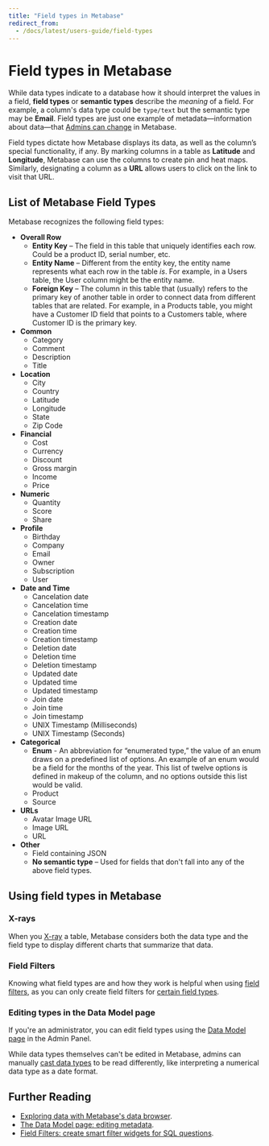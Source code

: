 ```yaml
---
title: "Field types in Metabase"
redirect_from:
  - /docs/latest/users-guide/field-types
---
```


# Field types in Metabase


While data types indicate to a database how it should interpret the values in a field, __field types__ or __semantic types__ describe the _meaning_ of a field. For example, a column's data type could be ```type/text``` but the semantic type may be __Email__. Field types are just one example of metadata—information about data—that [Admins can change](./metadata-editing.md) in Metabase.

Field types dictate how Metabase displays its data, as well as the column’s special functionality, if any. By marking columns in a table as __Latitude__ and __Longitude__, Metabase can use the columns to create pin and heat maps. Similarly, designating a column as a __URL__ allows users to click on the link to visit that URL.

## List of Metabase Field Types

Metabase recognizes the following field types:

- **Overall Row**
  - **Entity Key** – The field in this table that uniquely identifies each row. Could be a product ID, serial number, etc.
  - **Entity Name** – Different from the entity key, the entity name represents what each row in the table *is*. For example, in a Users table, the User column might be the entity name.
  - **Foreign Key** – The column in this table that (usually) refers to the primary key of another table in order to connect data from different tables that are related. For example, in a Products table, you might have a Customer ID field that points to a Customers table, where Customer ID is the primary key.
- **Common**
  - Category
  - Comment
  - Description
  - Title
- **Location**
  - City
  - Country
  - Latitude
  - Longitude
  - State
  - Zip Code
- **Financial**
  - Cost
  - Currency
  - Discount
  - Gross margin
  - Income
  - Price
- **Numeric**
  - Quantity
  - Score
  - Share
- **Profile**
  - Birthday
  - Company
  - Email
  - Owner
  - Subscription
  - User
- **Date and Time**
  - Cancelation date
  - Cancelation time
  - Cancelation timestamp
  - Creation date
  - Creation time
  - Creation timestamp
  - Deletion date
  - Deletion time
  - Deletion timestamp
  - Updated date
  - Updated time
  - Updated timestamp
  - Join date
  - Join time
  - Join timestamp
  - UNIX Timestamp (Milliseconds)
  - UNIX Timestamp (Seconds)
- **Categorical**
  - **Enum** - An abbreviation for “enumerated type,” the value of an enum draws on a predefined list of options. An example of an enum would be a field for the months of the year. This list of twelve options is defined in makeup of the column, and no options outside this list would be valid.
  - Product
  - Source
- **URLs**
  - Avatar Image URL
  - Image URL
  - URL
- **Other**
  - Field containing JSON
  - **No semantic type** – Used for fields that don't fall into any of the above field types.

## Using field types in Metabase

### X-rays

When you [X-ray](../exploration-and-organization/x-rays.md) a table, Metabase considers both the data type and the field type to display different charts that summarize that data.

### Field Filters

Knowing what field types are and how they work is helpful when using [field filters](https://www.metabase.com/learn/sql-questions/field-filters.html), as you can only create field filters for [certain field types](../questions/native-editor/sql-parameters.md#field-filter-compatible-types).

### Editing types in the Data Model page

If you're an administrator, you can edit field types using the [Data Model page](./metadata-editing.md) in the Admin Panel.

While data types themselves can't be edited in Metabase, admins can manually [cast data types](./metadata-editing.md#casting-to-a-specific-data-type) to be read differently, like interpreting a numerical data type as a date format.

## Further Reading

- [Exploring data with Metabase's data browser](https://www.metabase.com/learn/getting-started/data-browser.html).
- [The Data Model page: editing metadata](./metadata-editing.md).
- [Field Filters: create smart filter widgets for SQL questions](https://www.metabase.com/learn/sql-questions/field-filters.html).
